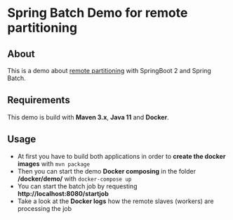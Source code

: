 # Spring Batch Demo for remote partitioning

## About
This is a demo about [remote partitioning](https://docs.spring.io/spring-batch/4.1.x/reference/html/index-single.html#partitioning) with SpringBoot 2 and Spring Batch.

## Requirements
This demo is build with **Maven 3.x**, **Java 11** and **Docker**.

## Usage
* At first you have to build both applications in order to **create the docker images** with `mvn package`
* Then you can start the demo **Docker composing** in the folder **/docker/demo/** with `docker-compose up`
* You can start the batch job by requesting **http://localhost:8080/startjob**
* Take a look at the **Docker logs** how the remote slaves (workers) are processing the job
